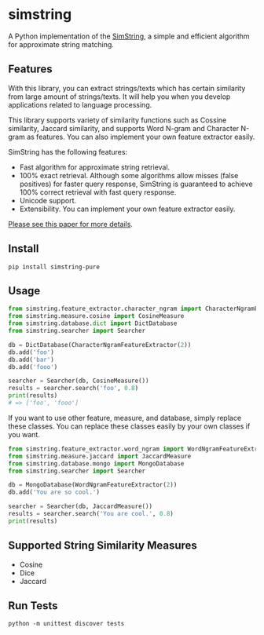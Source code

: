 # simstring
A Python implementation of the [SimString](http://www.chokkan.org/software/simstring/index.html.en), a simple and efficient algorithm for approximate string matching.

## Features
With this library, you can extract strings/texts which has certain similarity from large amount of strings/texts. It will help you when you develop applications related to language processing.

This library supports variety of similarity functions such as Cossine similarity, Jaccard similarity, and supports Word N-gram and Character N-gram as features. You can also implement your own feature extractor easily.

SimString has the following features:

* Fast algorithm for approximate string retrieval.
* 100% exact retrieval. Although some algorithms allow misses (false positives) for faster query response, SimString is guaranteed to achieve 100% correct retrieval with fast query response.
* Unicode support.
* Extensibility. You can implement your own feature extractor easily.

[Please see this paper for more details](http://www.aclweb.org/anthology/C10-1096).


## Install
```
pip install simstring-pure
```

## Usage
```python
from simstring.feature_extractor.character_ngram import CharacterNgramFeatureExtractor
from simstring.measure.cosine import CosineMeasure
from simstring.database.dict import DictDatabase
from simstring.searcher import Searcher

db = DictDatabase(CharacterNgramFeatureExtractor(2))
db.add('foo')
db.add('bar')
db.add('fooo')

searcher = Searcher(db, CosineMeasure())
results = searcher.search('foo', 0.8)
print(results)
# => ['foo', 'fooo']
```

If you want to use other feature, measure, and database, simply replace these classes. You can replace these classes easily by your own classes if you want.

```python
from simstring.feature_extractor.word_ngram import WordNgramFeatureExtractor
from simstring.measure.jaccard import JaccardMeasure
from simstring.database.mongo import MongoDatabase
from simstring.searcher import Searcher

db = MongoDatabase(WordNgramFeatureExtractor(2))
db.add('You are so cool.')

searcher = Searcher(db, JaccardMeasure())
results = searcher.search('You are cool.', 0.8)
print(results)
```

## Supported String Similarity Measures
- Cosine
- Dice
- Jaccard

## Run Tests
```
python -m unittest discover tests
```
